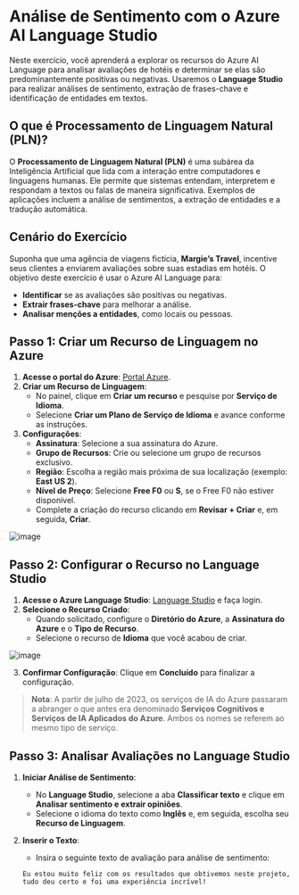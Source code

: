 # Análise de Sentimento com o Azure AI Language Studio

Neste exercício, você aprenderá a explorar os recursos do Azure AI Language para analisar avaliações de hotéis e determinar se elas são predominantemente positivas ou negativas. Usaremos o **Language Studio** para realizar análises de sentimento, extração de frases-chave e identificação de entidades em textos.

## O que é Processamento de Linguagem Natural (PLN)?

O **Processamento de Linguagem Natural (PLN)** é uma subárea da Inteligência Artificial que lida com a interação entre computadores e linguagens humanas. Ele permite que sistemas entendam, interpretem e respondam a textos ou falas de maneira significativa. Exemplos de aplicações incluem a análise de sentimentos, a extração de entidades e a tradução automática.

## Cenário do Exercício

Suponha que uma agência de viagens fictícia, **Margie’s Travel**, incentive seus clientes a enviarem avaliações sobre suas estadias em hotéis. O objetivo deste exercício é usar o Azure AI Language para:

- **Identificar** se as avaliações são positivas ou negativas.
- **Extrair frases-chave** para melhorar a análise.
- **Analisar menções a entidades**, como locais ou pessoas.

## Passo 1: Criar um Recurso de Linguagem no Azure

1. **Acesse o portal do Azure**: [Portal Azure](https://portal.azure.com).
2. **Criar um Recurso de Linguagem**:
   - No painel, clique em **Criar um recurso** e pesquise por **Serviço de Idioma**.
   - Selecione **Criar um Plano de Serviço de Idioma** e avance conforme as instruções.
3. **Configurações**:
   - **Assinatura**: Selecione a sua assinatura do Azure.
   - **Grupo de Recursos**: Crie ou selecione um grupo de recursos exclusivo.
   - **Região**: Escolha a região mais próxima de sua localização (exemplo: **East US 2**).
   - **Nível de Preço**: Selecione **Free F0** ou **S**, se o Free F0 não estiver disponível.
   - Complete a criação do recurso clicando em **Revisar + Criar** e, em seguida, **Criar**.

![image](https://github.com/user-attachments/assets/2b0d309c-8c56-4420-8097-0c42594105b5)


## Passo 2: Configurar o Recurso no Language Studio

1. **Acesse o Azure Language Studio**: [Language Studio](https://language.cognitive.azure.com) e faça login.
2. **Selecione o Recurso Criado**:
   - Quando solicitado, configure o **Diretório do Azure**, a **Assinatura do Azure** e o **Tipo de Recurso**.
   - Selecione o recurso de **Idioma** que você acabou de criar.

![image](https://github.com/user-attachments/assets/a3918b1b-7ca9-424f-9349-9901fb70aa19)


3. **Confirmar Configuração**: Clique em **Concluído** para finalizar a configuração.

> **Nota**: A partir de julho de 2023, os serviços de IA do Azure passaram a abranger o que antes era denominado **Serviços Cognitivos e Serviços de IA Aplicados do Azure**. Ambos os nomes se referem ao mesmo tipo de serviço.

## Passo 3: Analisar Avaliações no Language Studio

1. **Iniciar Análise de Sentimento**:
   - No **Language Studio**, selecione a aba **Classificar texto** e clique em **Analisar sentimento e extrair opiniões**.
   - Selecione o idioma do texto como **Inglês** e, em seguida, escolha seu **Recurso de Linguagem**.
   
2. **Inserir o Texto**:
   - Insira o seguinte texto de avaliação para análise de sentimento:
   
   ```plaintext
   Eu estou muito feliz com os resultados que obtivemos neste projeto, tudo deu certo e foi uma experiência incrível!
